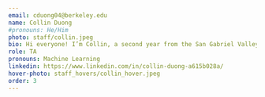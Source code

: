 ```yaml
---
email: cduong04@berkeley.edu
name: Collin Duong
#pronouns: He/Him
photo: staff/collin.jpeg
bio: Hi everyone! I’m Collin, a second year from the San Gabriel Valley region of SoCal, studying data science and applied math. This is my first semester in academic development. I love hiking, listening to music, and visiting lookout points with friends. I’m super stoked to get to know everyone and help people along their data science journeys!
role: TA
pronouns: Machine Learning
linkedin: https://www.linkedin.com/in/collin-duong-a615b028a/
hover-photo: staff_hovers/collin_hover.jpeg
order: 3
---
```

